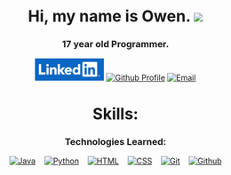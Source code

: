 <h1 align="center">Hi, my name is Owen. <picture><img src = "https://github.com/7oSkaaa/7oSkaaa/blob/main/Images/about_me.gif?raw=true" height=30px></picture></h1>
<h3 align="center">17 year old Programmer.</h3>
<div align="center">
<a href="https://www.linkedin.com/in/owen-walton6/"><img src="images/LinkedInLogo.png" alt="LinkedIn Profile" height="40"></a>
<a href="https://www.github.com/owen-walton/"><img src="https://img.shields.io/badge/github-%2300acee.svg?color=181717&style=for-the-badge&logo=github&logoColor=white" alt="Github Profile" height="40"></a>
<a href="mailto:odwalton07@gmail.com"><img src="https://img.shields.io/badge/gmail-%2300acee.svg?color=EA4335&style=for-the-badge&logo=gmail&logoColor=white" alt="Email" height="40"></a>
</div>
<h2></h2>
<h1 align="center">Skills:</h1>

<h3 align="center">Technologies Learned:</h3>
<div align="center">
<a href="https://www.java.com"><img src="https://img.shields.io/badge/Java-%230073A8.svg?color=%2306618f&style=flat-square&logoColor=white" alt="Java" height="30"></a>
&nbsp;&nbsp;
<a href="https://www.python.org/"><img src="https://img.shields.io/badge/Python-%230073A8.svg?color=%23063557&style=flat-square&logo=python&logoColor=white" alt="Python" height="30"></a>
&nbsp;&nbsp;
<a href="https://www.w3schools.com/html/"><img src="https://img.shields.io/badge/HTML-%230073A8.svg?color=%23c90a40&style=flat-square&logo=HTML5&logoColor=white" alt="HTML" height="30"></a>
&nbsp;&nbsp;
<a href="https://www.w3schools.com/css/"><img src="https://img.shields.io/badge/CSS-%230073A8.svg?color=%238c3dad&style=flat-square&logo=css3&logoColor=white" alt="CSS" height="30"></a>
&nbsp;&nbsp;
<a href="https://git-scm.com/"><img src="https://img.shields.io/badge/Git-%230073A8.svg?color=%23b52a21&style=flat-square&logo=git&logoColor=white" alt="Git" height="30"></a>
&nbsp;&nbsp;
<a href="https://github.com/"><img src="https://img.shields.io/badge/Github-%230073A8.svg?color=%23000000&style=flat-square&logo=github&logoColor=white" alt="Github" height="30"></a>
</div>
